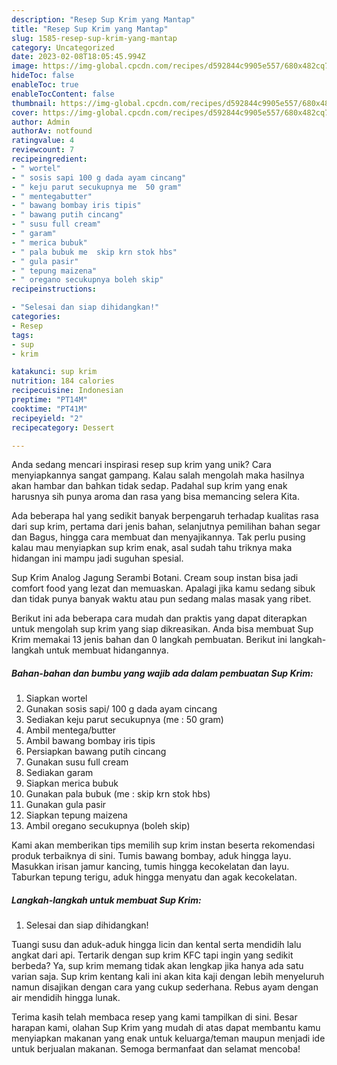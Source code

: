 ```yaml
---
description: "Resep Sup Krim yang Mantap"
title: "Resep Sup Krim yang Mantap"
slug: 1585-resep-sup-krim-yang-mantap
category: Uncategorized
date: 2023-02-08T18:05:45.994Z
image: https://img-global.cpcdn.com/recipes/d592844c9905e557/680x482cq70/sup-krim-foto-resep-utama.jpg
hideToc: false
enableToc: true
enableTocContent: false
thumbnail: https://img-global.cpcdn.com/recipes/d592844c9905e557/680x482cq70/sup-krim-foto-resep-utama.jpg
cover: https://img-global.cpcdn.com/recipes/d592844c9905e557/680x482cq70/sup-krim-foto-resep-utama.jpg
author: Admin
authorAv: notfound
ratingvalue: 4
reviewcount: 7
recipeingredient:
- " wortel"
- " sosis sapi 100 g dada ayam cincang"
- " keju parut secukupnya me  50 gram"
- " mentegabutter"
- " bawang bombay iris tipis"
- " bawang putih cincang"
- " susu full cream"
- " garam"
- " merica bubuk"
- " pala bubuk me  skip krn stok hbs"
- " gula pasir"
- " tepung maizena"
- " oregano secukupnya boleh skip"
recipeinstructions:

- "Selesai dan siap dihidangkan!"
categories:
- Resep
tags:
- sup
- krim

katakunci: sup krim 
nutrition: 184 calories
recipecuisine: Indonesian
preptime: "PT14M"
cooktime: "PT41M"
recipeyield: "2"
recipecategory: Dessert

---
```





Anda sedang mencari inspirasi resep sup krim yang unik? Cara menyiapkannya sangat gampang. Kalau salah mengolah maka hasilnya akan hambar dan bahkan tidak sedap. Padahal sup krim yang enak harusnya sih punya aroma dan rasa yang bisa memancing selera Kita.





Ada beberapa hal yang sedikit banyak berpengaruh terhadap kualitas rasa dari sup krim, pertama dari jenis bahan, selanjutnya pemilihan bahan segar dan Bagus, hingga cara membuat dan menyajikannya. Tak perlu pusing kalau mau menyiapkan sup krim enak,      asal sudah tahu triknya maka hidangan ini mampu jadi suguhan spesial.














Sup Krim Analog Jagung Serambi Botani. Cream soup instan bisa jadi comfort food yang lezat dan memuaskan. Apalagi jika kamu sedang sibuk dan tidak punya banyak waktu atau pun sedang malas masak yang ribet.






Berikut ini ada beberapa cara mudah dan praktis yang dapat diterapkan untuk mengolah sup krim yang siap dikreasikan. Anda bisa membuat Sup Krim memakai 13 jenis bahan dan 0 langkah pembuatan. Berikut ini langkah-langkah untuk membuat hidangannya.

<!--inarticleads1-->

##### Bahan-bahan dan bumbu yang wajib ada dalam pembuatan Sup Krim:

1. Siapkan  wortel
1. Gunakan  sosis sapi/ 100 g dada ayam cincang
1. Sediakan  keju parut secukupnya (me : 50 gram)
1. Ambil  mentega/butter
1. Ambil  bawang bombay iris tipis
1. Persiapkan  bawang putih cincang
1. Gunakan  susu full cream
1. Sediakan  garam
1. Siapkan  merica bubuk
1. Gunakan  pala bubuk (me : skip krn stok hbs)
1. Gunakan  gula pasir
1. Siapkan  tepung maizena
1. Ambil  oregano secukupnya (boleh skip)


Kami akan memberikan tips memilih sup krim instan beserta rekomendasi produk terbaiknya di sini. Tumis bawang bombay, aduk hingga layu. Masukkan irisan jamur kancing, tumis hingga kecokelatan dan layu. Taburkan tepung terigu, aduk hingga menyatu dan agak kecokelatan. 

<!--inarticleads2-->

##### Langkah-langkah untuk membuat Sup Krim:


1. Selesai dan siap dihidangkan!

Tuangi susu dan aduk-aduk hingga licin dan kental serta mendidih lalu angkat dari api. Tertarik dengan sup krim KFC tapi ingin yang sedikit berbeda? Ya, sup krim memang tidak akan lengkap jika hanya ada satu varian saja. Sup krim kentang kali ini akan kita kaji dengan lebih menyeluruh namun disajikan dengan cara yang cukup sederhana. Rebus ayam dengan air mendidih hingga lunak. 

Terima kasih telah membaca resep yang kami tampilkan di sini. Besar harapan kami, olahan Sup Krim yang mudah di atas dapat membantu kamu menyiapkan makanan yang enak untuk keluarga/teman maupun menjadi ide untuk berjualan makanan. Semoga bermanfaat dan selamat mencoba!
